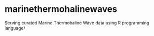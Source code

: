 # marinethermohalinewaves
Serving curated Marine Thermohaline Wave data using R programming language/
